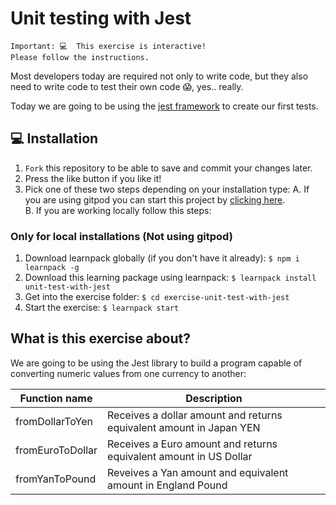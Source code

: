 # Unit testing with Jest

```
Important: 💻  This exercise is interactive!
Please follow the instructions.
```

Most developers today are required not only to write code, but they also need to write code to test their own code 😱, yes.. really.

Today we are going to be using the [jest framework](https://jestjs.io/) to create our first tests.

## 💻 Installation

1. `Fork` this repository to be able to save and commit your changes later.
2.  Press the like button if you like it!  
3.  Pick one of these two steps depending on your installation type:
A. If you are using gitpod you can start this project by [clicking here](https://gitpod.io#https://github.com/breatheco-de/exercise-unit-test-with-jest).  
B. If you are working locally follow this steps:

### Only for local installations (Not using gitpod)

1. Download learnpack globally (if you don't have it already): `$ npm i learnpack -g`
2. Download this learning package using learnpack: `$ learnpack install unit-test-with-jest`
3. Get into the exercise folder: `$ cd exercise-unit-test-with-jest`
4. Start the exercise: `$ learnpack start`

## What is this exercise about?

We are going to be using the Jest library to build a program capable of converting numeric values from one currency to another:

| Function name     | Description                                                           |
| ----------------- | --------------------------------------------------------------------- |
| fromDollarToYen   | Receives a dollar amount and returns equivalent amount in Japan YEN   |
| fromEuroToDollar  | Receives a Euro amount and returns equivalent amount in US Dollar     |
| fromYanToPound    | Reveives a Yan amount and equivalent amount in England Pound          |

